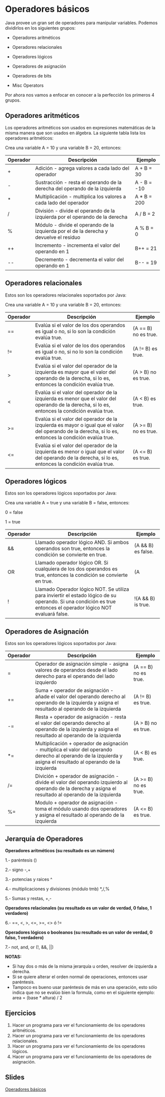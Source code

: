 Operadores básicos
==

Java provee un gran set de operadores para manipular variables. Podemos dividirlos en los siguientes grupos:

- Operadores aritméticos

- Operadores relacionales

- Operadores lógicos

- Operadores de asignación

- Operadores de bits

- Misc Operators

Por ahora nos vamos a enfocar en conocer a la perfección los primeros 4 grupos.

Operadores aritméticos
--

Los operadores aritméticos son usados en expresiones matemáticas de la misma manera que son usados en álgebra. La siguiente tabla lista los operadores aritméticos:

Crea una variable A = 10 y una variable B = 20, entonces:

|Operador|Descripción                                                                           |Ejemplo    |
|---     |---                                                                                   |---        |
|+       |Adición - agrega valores a cada lado del operador                                     |A + B = 30 |
|-       |Sustracción - resta el operando de la derecha del operando de la izquierda            |A - B = -10|
|*       |Multiplicación - multiplica los valores a cada lado del operador                      |A * B = 200|
|/	     |División - divide el operando de la izquierda por el operando de la derecha           |A / B = 2  |
|%       |Módulo - divide el operando de la izquierda por el de la derecha y devuelve el residuo|A % B = 0  |
|++ 	 |Incremento - incrementa el valor del operando en 1                                    |B++ = 21   |
|-- 	 |Decremento - decrementa el valor del operando en 1                                    |B-- = 19   |


Operadores relacionales
--

Estos son los operadores relacionales soportados por Java:

Crea una variable A = 10 y una variable B = 20, entonces:

|Operador |Descripción                                                                                                                                              |Ejemplo                |
|---      |---                                                                                                                                                      |---                    |
|==       |Evalúa si el valor de los dos operandos es igual o no, si lo son la condición evalúa true.                                                               |(A == B) no es true.   |
|!=       |Evalúa si el valor de los dos operandos es igual o no, si no lo son la condición evalúa true.                                                            |(A != B) es true.      |
|>        |Evalúa si el valor del operador de la izquierda es mayor que el valor del operando de la derecha, si lo es, entonces la condición evalúa true.           |(A > B) no es true.    |
|<	      |Evalúa si el valor del operador de la izquierda es menor que el valor del operando de la derecha, si lo es, entonces la condición evalúa true.           |(A < B) es true.       |
|>=       |Evalúa si el valor del operador de la izquierda es mayor o igual que el valor del operando de la derecha, si lo es, entonces la condición evalúa true.   |(A >= B) no es true.   |
|<= 	  |Evalúa si el valor del operador de la izquierda es menor o igual que el valor del operando de la derecha, si lo es, entonces la condición evalúa true.   |(A <= B) es true.      |


Operadores lógicos
--

Estos son los operadores lógicos soportados por Java:

Crea una variable A = true y una variable B = false, entonces:

0 = false

1 = true

|Operador |Descripción                                                                                                                                                      |Ejemplo                |
|---      |---                                                                                                                                                              |---                    |
|&&       |Llamado operador lógico AND. Si ambos operandos son true, entonces la condición se convierte en true.                                                            |(A && B) es false.     |
|OR       |Llamado operador lógico OR. Si cualquiera de los dos operandos es true, entonces la condición se convierte en true.                                              |(A || B) es true.      |
|!        |Llamado Operador lógico NOT. Se utiliza para inviertir el estado lógico de su operando. Si una condición es true entonces el operador lógico NOT evaluará false. |!(A && B) is true.     |


Operadores de Asignación
--
Estos son los operadores lógicos soportados por Java:

|Operador |Descripción                                                                                                                                                      |Ejemplo                |
|---      |---                                                                                                                                                              |---                    |
|=        |Operador de asignación simple - asigna valores de operandos desde el lado derecho para el operando del lado izquierdo                                            |(A == B) no es true.   |
|+=       |Suma + operador de asignación - añade el valor del operando derecho al operando de la izquierda y asigna el resultado al operando de la izquierda                |(A != B) es true.      |
|-=       |Resta + operador de asignación - resta el valor del operando derecho al operando de la izquierda y asigna el resultado al operando de la izquierda               |(A > B) no es true.    |
|*=	      |Multiplicación + operador de asignación - multiplica el valor del operando derecho al operando de la izquierda y asigna el resultado al operando de la izquierda |(A < B) es true.       |
|/=       |Divición + operador de asignación - divide el valor del operando izquierdo al operando de la derecha y asigna el resultado al operando de la izquierda           |(A >= B) no es true.   |
|%= 	  |Modulo + operador de asignación - toma el módulo usando dos operadores y asigna el resultado al operando de la izquierda                                         |(A <= B) es true.      |


Jerarquía de Operadores
--

**Operadores aritméticos (su resultado es un número)**

1.- paréntesis ()

2.- signo -,+

3.- potencias y raices ^

4.- multiplicaciones y divisiones (módulo tmb) *,/,%

5.- Sumas y restas, +,-

**Operadores relacionales (su resultado es un valor de verdad, 0 falso, 1 verdadero)**

6.- ==, <, >, <=, >=, <> ó !=

**Operadores lógicos o booleanos (su resultado es un valor de verdad, 0 falso, 1 verdadero)**

7.- not, and, or (!, &&, ||)

**NOTAS:**
- Si hay dos o más de la misma jerarquía u orden, resolver de izquierda a derecha.
- Si se quiere alterar el orden normal de operaciones, entonces usar paréntesis.
- Tampoco es bueno usar paréntesis de más en una operación, esto sólo indica que no se evalúo bien la formula, como en el siguiente ejemplo: area = (base * altura) / 2

Ejercicios
--
1. Hacer un programa para ver el funcionamiento de los operadores aritméticos.
2. Hacer un programa para ver el funcionamiento de los operadores relacionales.
3. Hacer un programa para ver el funcionamiento de los operadores lógicos.
4. Hacer un programa para ver el funcionamiento de los operadores de asignación.

Slides
--

[Operadores básicos](https://www.haikudeck.com/javaficadas-education-presentation-0DydKeC32R)
